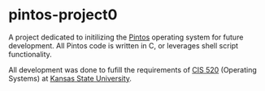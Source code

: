# pintos-project0

A project dedicated to initilizing the [Pintos](https://en.wikipedia.org/wiki/Pintos) operating system for future development. All Pintos code is written in C, or leverages shell script functionality.

All development was done to fufill the requirements of [CIS 520](http://catalog.k-state.edu/preview_course.php?catoid=13&coid=71764&print) (Operating Systems) at [Kansas State University](http://www.k-state.edu).
